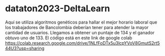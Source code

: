 # dataton2023-DeltaLearn
Aquí se utiliza algoritmos genéticos para hallar el mejor horario laboral que los trabajadores de Bancolombia deberían tener para atender la mayor cantidad de usuarios.
Llegamos a obtener un puntaje de 134 y el ganador obtuvo uno de 133. El código está en este link de google colab https://colab.research.google.com/drive/1NLfFoDTx5u3lcpYVoV8GmutS2rt544U3?usp=sharing
